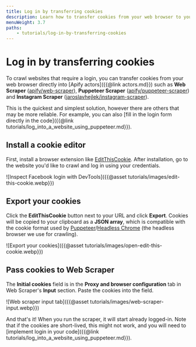 ```yaml
---
title: Log in by transferring cookies
description: Learn how to transfer cookies from your web browser to your crawlers. Log into websites when web scraping or automating tasks using your existing logins.
menuWeight: 3.7
paths:
    - tutorials/log-in-by-transferring-cookies
---
```


# Log in by transferring cookies

To crawl websites that require a login, you can transfer cookies from your web browser directly into [Apify actors]({{@link actors.md}}) such as **Web Scraper** ([apify/web-scraper](https://apify.com/apify/web-scraper)), **Puppeteer Scraper** ([apify/puppeteer-scraper](https://apify.com/apify/puppeteer-scraper)) and **Instagram Scraper** ([jaroslavhejlek/instagram-scraper](https://apify.com/jaroslavhejlek/instagram-scraper)).

This is the quickest and simplest solution, however there are others that may be more reliable. For example, you can also [fill in the login form directly in the code]({{@link tutorials/log_into_a_website_using_puppeteer.md}}).

## [](#install-a-cookie-editor) Install a cookie editor

First, install a browser extension like [EditThisCookie](https://chrome.google.com/webstore/detail/editthiscookie/fngmhnnpilhplaeedifhccceomclgfbg). After installation, go to the website you'd like to crawl and log in using your credentials.

![Inspect Facebook login with DevTools]({{@asset tutorials/images/edit-this-cookie.webp}})

## [](#export-your-cookies) Export your cookies

Click the **EditThisCookie** button next to your URL and click **Export**. Cookies will be copied to your clipboard as a **JSON array**, which is compatible with the cookie format used by [Puppeteer](https://pptr.dev)/[Headless Chrome](https://developers.google.com/web/updates/2017/04/headless-chrome) (the headless browser we use for crawling).

![Export your cookies]({{@asset tutorials/images/open-edit-this-cookie.webp}})

## [](#pass-cookies-to-web-scraper) Pass cookies to Web Scraper

The **Initial cookies** field is in the **Proxy and browser configuration** tab in Web Scraper's **Input** section. Paste the cookies into the field.

![Web scraper input tab]({{@asset tutorials/images/web-scraper-input.webp}})

And that's it! When you run the scraper, it will start already logged-in. Note that if the cookies are short-lived, this might not work, and you will need to [implement login in your code]({{@link tutorials/log_into_a_website_using_puppeteer.md}}).
